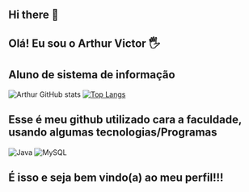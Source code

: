 ## Hi there 👋
## Olá! Eu sou o Arthur Victor 🖐️

## Aluno de sistema de informação

![Arthur GitHub stats](https://github-readme-stats.vercel.app/api?username=Arthurvictor42&show_icons=true&theme=dark)
[![Top Langs](https://github-readme-stats.vercel.app/api/top-langs/?username=Arthurvictor42)](https://github.com/anuraghazra/github-readme-stats)

## Esse é meu github utilizado cara a faculdade, usando algumas tecnologias/Programas

<div style="display: inline_block">
  <img align="center" alt="Java" src="https://img.shields.io/badge/Java-ED8B00?style=for-the-badge&logo=openjdk&logoColor=white" />
  <img align="center" alt="MySQL" src="https://img.shields.io/badge/MySQL-00000F?style=for-the-badge&logo=mysql&logoColor=white" />
  
## É isso e seja bem vindo(a) ao meu perfil!!!
